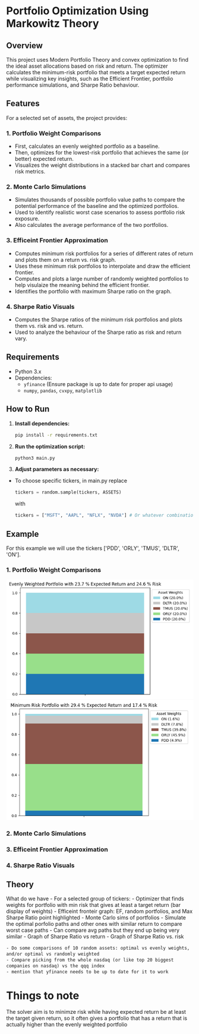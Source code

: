 # Portfolio Optimization Using Markowitz Theory
## Overview
This project uses Modern Portfolio Theory and convex optimization to find the ideal asset allocations based on risk and return. The optimizer calculates the minimum-risk portfolio that meets a target expected return while visualizing key insights, such as the Efficient Frontier, portfolio performance simulations, and Sharpe Ratio behaviour.

## Features
For a selected set of assets, the project provides:

### 1. Portfolio Weight Comparisons
   * First, calculates an evenly weighted portfolio as a baseline.  
   * Then, optimizes for the lowest-risk portfolio that achieves the same (or better) expected return.  
   * Visualizes the weight distributions in a stacked bar chart and compares risk metrics.

### 2. Monte Carlo Simulations
   * Simulates thousands of possible portfolio value paths to compare the potential performance of the baseline and the optimized portfolios.
   * Used to identify realistic worst case scenarios to assess portfolio risk exposure.
   * Also calculates the average performance of the two portfolios.

### 3. Efficeint Frontier Approximation
   * Computes minimum risk portfolios for a series of different rates of return and plots them on a return vs. risk graph.
   * Uses these minimum risk portfolios to interpolate and draw the efficient frontier.
   * Computes and plots a large number of randomly weighted portfolios to help visulaize the meaning behind the efficient frontier.
   * Identifies the portfolio with maximum Sharpe ratio on the graph.

### 4. Sharpe Ratio Visuals
   * Computes the Sharpe ratios of the minimum risk portfolios and plots them vs. risk and vs. return.
   * Used to analyze the behaviour of the Sharpe ratio as risk and return vary.

## Requirements  
- Python 3.x  
- Dependencies:  
  - `yfinance` (Ensure package is up to date for proper api usage)  
  - `numpy`, `pandas`, `cvxpy`, `matplotlib`

## How to Run  

1. **Install dependencies:**  
   ```bash
   pip install -r requirements.txt
   ```

2. **Run the optimization script:**
   ```bash
   python3 main.py
   ```

3. **Adjust parameters as necessary:**
- To choose specific tickers, in main.py replace
   ```python
   tickers = random.sample(tickers, ASSETS)
   ```
   with

   ```python
   tickers = ["MSFT", "AAPL", "NFLX", "NVDA"] # Or whatever combination of assets you want
   ```

## Example

For this example we will use the tickers ['PDD', 'ORLY', 'TMUS', 'DLTR', 'ON'].

### 1. Portfolio Weight Comparisons

![Even](images/even_weights.PNG)
![Min Risk](images/min_risk_weights.PNG)

### 2. Monte Carlo Simulations
   
### 3. Efficeint Frontier Approximation
   
### 4. Sharpe Ratio Visuals


## Theory


What do we have
    - For a selected group of tickers:
        - Optimizer that finds weights for portfolio with min risk that gives at least a target return (bar display of weights)
        - Efficeint fronteir graph: EF, random portfolios, and Max Sharpe Ratio point highlighted
        - Monte Carlo sims of portfolios
            - Simulate the optimal porfolio paths and other ones with similar return to compare worst case paths
            - Can compare avg paths but they end up being very similar 
        - Graph of Sharpe Ratio vs return 
        - Graph of Sharpe Ratio vs. risk

    - Do some comparisons of 10 random assets: optimal vs evenly weights, and/or optimal vs randomly weighted
    - Compare picking from the whole nasdaq (or like top 20 biggest companies on nasdaq) vs the qqq index
    - mention that yfinance needs to be up to date for it to work

# Things to note
The solver aim is to minimze risk while having expected return be at least the target given return, so it often gives a portfolio that has a return that is actually higher than the evenly weighted portfolio